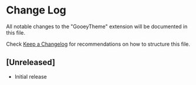 # Change Log
All notable changes to the "GooeyTheme" extension will be documented in this file.

Check [Keep a Changelog](http://keepachangelog.com/) for recommendations on how to structure this file.

## [Unreleased]
- Initial release
